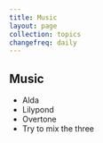 ```yaml
---
title: Music
layout: page
collection: topics
changefreq: daily
---
```


## Music

 * Alda
 * Lilypond
 * Overtone
 * Try to mix the three

